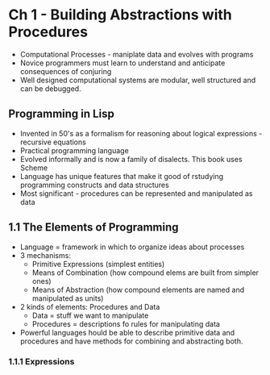 # Ch 1 - Building Abstractions with Procedures

- Computational Processes - maniplate data and evolves with programs
- Novice programmers must learn to understand and anticipate consequences of conjuring
- Well designed computational systems are modular, well structured and can be debugged.

## Programming in Lisp

- Invented in 50's as a formalism for reasoning about logical expressions - recursive equations
- Practical programming language
- Evolved informally and is now a family of disalects. This book uses Scheme
- Language has unique features that make it good of rstudying programming constructs and data structures
- Most significant - procedures can be represented and manipulated as data

## 1.1 The Elements of Programming

- Language = framework in which to organize ideas about processes
- 3 mechanisms:
  - Primitive Expressions (simplest entities)
  - Means of Combination (how compound elems are built from simpler ones)
  - Means of Abstraction (how compound elements are named and manipulated as units)
- 2 kinds of elements: Procedures and Data
  - Data = stuff we want to manipulate
  - Procedures = descriptions fo rules for manipulating data
- Powerful languages hould be able to describe primitive data and procedures and have methods for combining and abstracting both.

### 1.1.1 Expressions
